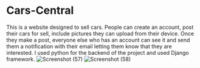 # Cars-Central
This is a website designed to sell cars. People can create an account, post their cars for sell, include pictures they can upload from their device. Once they make a post, everyone else who has an account can see it and send them a notification with their email letting them know that they are interested. I used python for the backend of the project and used Django framework. 
![Screenshot (57)](https://user-images.githubusercontent.com/71115802/111704917-1d1f5380-87fd-11eb-96db-82f9701196c8.png)
![Screenshot (58)](https://user-images.githubusercontent.com/71115802/111704946-24def800-87fd-11eb-9d84-856722802609.png)
